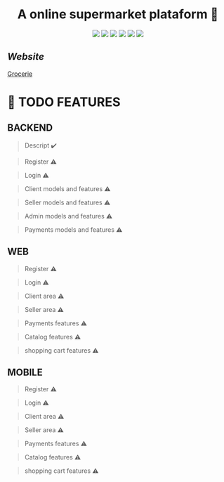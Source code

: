 <div align='center'>
    <h1><b>A online supermarket plataform 💸</b></h1>
    <img src='https://img.shields.io/badge/Python-3.8-blue'></img>
    <img src='https://img.shields.io/badge/Django-3-green'></img>
    <img src='https://img.shields.io/badge/Django REST Framework-3.12.x-red'></img>
    <img src='https://img.shields.io/badge/React-16.13.x-blue'></img>
    <img src='https://img.shields.io/badge/React Native-0.63-blue'></img>
    <img src='https://img.shields.io/github/license/Mika-IO/thenkuest'></img>
    
</div>

## *Website*

[Grocerie](https://www.grocerie.com.br/)


# :pushpin: **TODO FEATURES** 

## BACKEND

> Descript :heavy_check_mark:

> Register :warning:

> Login :warning:

> Client models and features :warning:

> Seller models and features :warning:

> Admin models and features :warning:

> Payments models and features :warning:

## WEB

> Register :warning:

> Login :warning:

> Client area :warning:

> Seller area :warning:

> Payments  features :warning:

> Catalog features :warning:

> shopping cart  features :warning:

## MOBILE

> Register :warning:

> Login :warning:

> Client area :warning:

> Seller area :warning:

> Payments features :warning:

> Catalog features :warning:

> shopping cart  features :warning:
